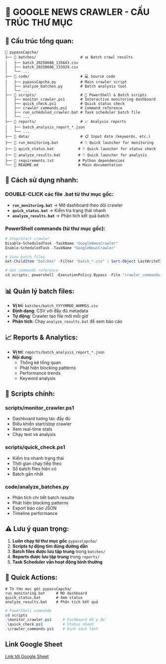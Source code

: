 # 📁 GOOGLE NEWS CRAWLER - CẤU TRÚC THƯ MỤC

## 📂 Cấu trúc tổng quan:

```
📁 pypassCapcha/
├── 📁 batches/                    # 📊 Batch crawl results
│   ├── batch_20250606_135643.csv
│   ├── batch_20250606_133929.csv
│   └── ...
├── 📁 code/                       # 💻 Source code
│   ├── pypassCapcha.py           # Main crawler script
│   ├── analyze_batches.py        # Batch analysis tool
│   └── ...
├── 📁 scripts/                    # 🔧 PowerShell & Batch scripts
│   ├── monitor_crawler.ps1       # Interactive monitoring dashboard
│   ├── quick_check.ps1           # Quick status check
│   ├── crawler_commands.ps1      # Command reference
│   ├── run_scheduled_crawler.bat # Task scheduler batch file
│   └── ...
├── 📁 reports/                    # 📈 Analysis reports
│   ├── batch_analysis_report_*.json
│   └── ...
├── 📁 data/                       # 📋 Input data (keywords, etc.)
├── 📄 run_monitoring.bat          # 🖱️ Quick launcher for monitoring
├── 📄 quick_status.bat           # 🖱️ Quick launcher for status check
├── 📄 analyze_results.bat        # 🖱️ Quick launcher for analysis
├── 📄 requirements.txt           # Python dependencies
└── 📄 README.md                  # Main documentation
```

## 🚀 Cách sử dụng nhanh:

### **DOUBLE-CLICK các file .bat từ thư mục gốc:**

- **`run_monitoring.bat`** → Mở dashboard theo dõi crawler
- **`quick_status.bat`** → Kiểm tra trạng thái nhanh
- **`analyze_results.bat`** → Phân tích kết quả batch

### **PowerShell commands (từ thư mục gốc):**

```powershell
# Stop/Start crawler
Disable-ScheduledTask -TaskName "GoogleNewsCrawler"
Enable-ScheduledTask -TaskName "GoogleNewsCrawler"

# View batch files
Get-ChildItem "batches" -Filter "batch_*.csv" | Sort-Object LastWriteTime -Descending

# Get commands reference
cd scripts; powershell -ExecutionPolicy Bypass -File "crawler_commands.ps1"
```

## 📊 Quản lý batch files:

- **Vị trí**: `batches/batch_YYYYMMDD_HHMMSS.csv`
- **Định dạng**: CSV với đầy đủ metadata
- **Tự động**: Crawler tạo file mới mỗi giờ
- **Phân tích**: Chạy `analyze_results.bat` để xem báo cáo

## 📈 Reports & Analytics:

- **Vị trí**: `reports/batch_analysis_report_*.json`
- **Nội dung**: 
  - Thống kê tổng quan
  - Phát hiện blocking patterns
  - Performance trends
  - Keyword analysis

## 🔧 Scripts chính:

### **scripts/monitor_crawler.ps1**
- Dashboard tương tác đầy đủ
- Điều khiển start/stop crawler
- Xem real-time stats
- Chạy test và analysis

### **scripts/quick_check.ps1**  
- Kiểm tra nhanh trạng thái
- Thời gian chạy tiếp theo
- Số batch files hiện có
- Batch gần nhất

### **code/analyze_batches.py**
- Phân tích chi tiết batch results
- Phát hiện blocking patterns
- Export báo cáo JSON
- Timeline performance

## ⚠️ Lưu ý quan trọng:

1. **Luôn chạy từ thư mục gốc** `pypassCapcha/`
2. **Scripts tự động tìm đúng đường dẫn** 
3. **Batch files được lưu tập trung** trong `batches/`
4. **Reports được lưu tập trung** trong `reports/`
5. **Task Scheduler vẫn hoạt động bình thường**

## 🎯 Quick Actions:

```batch
# Từ thư mục gốc pypassCapcha/
run_monitoring.bat     # Mở dashboard
quick_status.bat       # Xem status
analyze_results.bat    # Phân tích kết quả
```

```powershell
# PowerShell commands
cd scripts
.\monitor_crawler.ps1     # Dashboard đầy đủ
.\quick_check.ps1         # Status nhanh
.\crawler_commands.ps1    # Danh sách lệnh
``` 
## Link Google Sheet
[Link tới Google Sheet](https://docs.google.com/spreadsheets/d/13H6XJlU0XD4Aa9bO9QC0NLp8_QWk9dpzGKetJY3rYRE/edit?gid=0#gid=0)